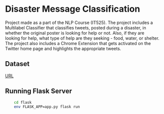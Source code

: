 # Disaster Message Classification

Project made as a part of the NLP Course (IT525). The project includes a Multilabel Classifier that classifies tweets, posted during a disaster, in whether the original poster is looking for help or not. Also, if they are looking for help, what type of help are they seeking - food, water, or shelter.  The project also includes a Chrome Extension that gets activated on the Twitter home page and highlights the appropriate tweets.

## Dataset

[URL](https://appen.com/datasets/combined-disaster-response-data/)

## Running Flask Server

```bash
    cd flask
    env FLASK_APP=app.py flask run
```

